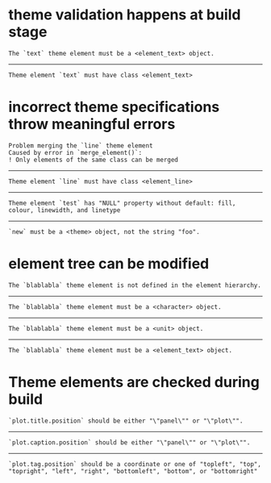 # theme validation happens at build stage

    The `text` theme element must be a <element_text> object.

---

    Theme element `text` must have class <element_text>

# incorrect theme specifications throw meaningful errors

    Problem merging the `line` theme element
    Caused by error in `merge_element()`:
    ! Only elements of the same class can be merged

---

    Theme element `line` must have class <element_line>

---

    Theme element `test` has "NULL" property without default: fill, colour, linewidth, and linetype

---

    `new` must be a <theme> object, not the string "foo".

# element tree can be modified

    The `blablabla` theme element is not defined in the element hierarchy.

---

    The `blablabla` theme element must be a <character> object.

---

    The `blablabla` theme element must be a <unit> object.

---

    The `blablabla` theme element must be a <element_text> object.

# Theme elements are checked during build

    `plot.title.position` should be either "\"panel\"" or "\"plot\"".

---

    `plot.caption.position` should be either "\"panel\"" or "\"plot\"".

---

    `plot.tag.position` should be a coordinate or one of "topleft", "top", "topright", "left", "right", "bottomleft", "bottom", or "bottomright"

